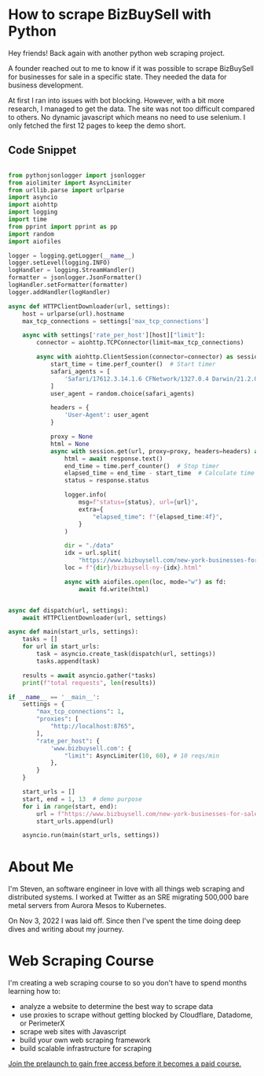 #  How to scrape BizBuySell with Python

Hey friends! Back again with another python web scraping project.

A founder reached out to me to know if it was possible to scrape BizBuySell for businesses for sale in a specific state. They needed the data for business development.

At first I ran into issues with bot blocking. However, with a bit more research, I managed to get the data. The site was not too difficult compared to others. No dynamic javascript which means no need to use selenium. I only fetched the first 12 pages to keep the demo short.

## Code Snippet
```python

from pythonjsonlogger import jsonlogger
from aiolimiter import AsyncLimiter
from urllib.parse import urlparse
import asyncio
import aiohttp
import logging
import time
from pprint import pprint as pp
import random
import aiofiles

logger = logging.getLogger(__name__)
logger.setLevel(logging.INFO)
logHandler = logging.StreamHandler()
formatter = jsonlogger.JsonFormatter()
logHandler.setFormatter(formatter)
logger.addHandler(logHandler)

async def HTTPClientDownloader(url, settings):
    host = urlparse(url).hostname
    max_tcp_connections = settings['max_tcp_connections']

    async with settings['rate_per_host'][host]["limit"]:
        connector = aiohttp.TCPConnector(limit=max_tcp_connections)

        async with aiohttp.ClientSession(connector=connector) as session:
            start_time = time.perf_counter()  # Start timer
            safari_agents = [
                'Safari/17612.3.14.1.6 CFNetwork/1327.0.4 Darwin/21.2.0',  # works!
            ]
            user_agent = random.choice(safari_agents)

            headers = {
                'User-Agent': user_agent
            }

            proxy = None
            html = None
            async with session.get(url, proxy=proxy, headers=headers) as response:
                html = await response.text()
                end_time = time.perf_counter()  # Stop timer
                elapsed_time = end_time - start_time  # Calculate time taken to get response
                status = response.status

                logger.info(
                    msg=f"status={status}, url={url}",
                    extra={
                        "elapsed_time": f"{elapsed_time:4f}",
                    }
                )

                dir = "./data"
                idx = url.split(
                    "https://www.bizbuysell.com/new-york-businesses-for-sale/")[-1]
                loc = f"{dir}/bizbuysell-ny-{idx}.html"

                async with aiofiles.open(loc, mode="w") as fd:
                    await fd.write(html)


async def dispatch(url, settings):
    await HTTPClientDownloader(url, settings)

async def main(start_urls, settings):
    tasks = []
    for url in start_urls:
        task = asyncio.create_task(dispatch(url, settings))
        tasks.append(task)

    results = await asyncio.gather(*tasks)
    print(f"total requests", len(results))

if __name__ == '__main__':
    settings = {
        "max_tcp_connections": 1,
        "proxies": [
            "http://localhost:8765",
        ],
        "rate_per_host": {
            'www.bizbuysell.com': {
                "limit": AsyncLimiter(10, 60), # 10 reqs/min
            },
        }
    }

    start_urls = []
    start, end = 1, 13  # demo purpose
    for i in range(start, end):
        url = f"https://www.bizbuysell.com/new-york-businesses-for-sale/{i}"
        start_urls.append(url)

    asyncio.run(main(start_urls, settings))

```

# About Me

I'm Steven, an software engineer in love with all things web scraping and distributed systems. I worked at Twitter as an SRE migrating 500,000 bare metal servers from Aurora Mesos to Kubernetes.

On Nov 3, 2022 I was laid off. Since then I've spent the time doing deep dives and writing about my journey.

# Web Scraping Course

I'm creating a web scraping course to so you don't have to spend months learning how to:

- analyze a website to determine the best way to scrape data
- use proxies to scrape without getting blocked by Cloudflare, Datadome, or PerimeterX
- scrape web sites with Javascript
- build your own web scraping framework
- build scalable infrastructure for scraping

[Join the prelaunch to gain free access before it becomes a paid course.](https://stevennatera.gumroad.com/l/isfsd)
